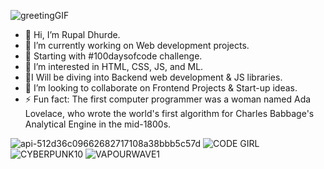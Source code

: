 ![greetingGIF](https://github.com/Rupal-Dhurde/Rupal-Dhurde/assets/138601399/6c1ed653-fd1b-4c90-a554-f625b3111606)
- 👋 Hi, I’m Rupal Dhurde.
- 🔭 I’m currently working on Web development projects.
- 🚀 Starting with #100daysofcode challenge.
- 👀 I’m interested in HTML, CSS, JS, and ML.  
- 🌠I Will be diving into Backend web development & JS libraries.
- 💞️ I’m looking to collaborate on Frontend Projects & Start-up ideas.
- ⚡ Fun fact: The first computer programmer was a woman named Ada Lovelace, who wrote the world's first algorithm for Charles Babbage's Analytical Engine in the mid-1800s.
  
![api-512d36c09662682717108a38bbb5c57d](https://github.com/Rupal-Dhurde/Rupal-Dhurde/assets/138601399/7d9389ee-7055-4aba-a4d0-826a9e220d9b)
![CODE GIRL](https://github.com/Rupal-Dhurde/Rupal-Dhurde/assets/138601399/ea323361-829e-4728-a49a-8700bc5e8e9f)
![CYBERPUNK10](https://github.com/Rupal-Dhurde/Rupal-Dhurde/assets/138601399/83791c21-0980-40c0-a8bc-92bc40000577)
![VAPOURWAVE1](https://github.com/Rupal-Dhurde/Rupal-Dhurde/assets/138601399/910c5be2-38b9-4868-97cc-db77d6d4f884)





